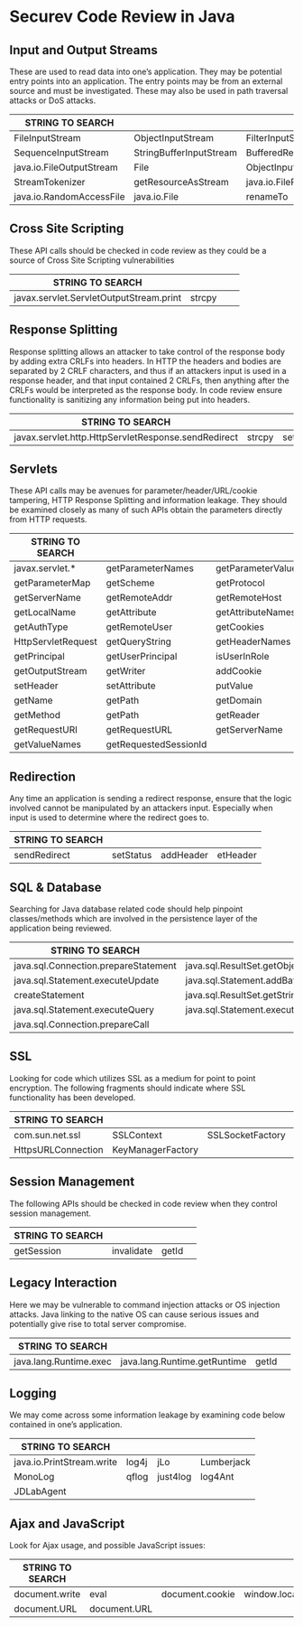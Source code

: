 # **Securev Code Review in Java**

## **Input and Output Streams**

These are used to read data into one’s application. They may be potential entry points into an application. The entry points may be from an external source and must be investigated. These may also be used in path traversal attacks or DoS attacks.

| **STRING TO SEARCH**     |                         |                    |                      |
| ------------------------ | ----------------------- | ------------------ | -------------------- |
| FileInputStream          | ObjectInputStream       | FilterInputStream  | PipedInputStream     |
| SequenceInputStream      | StringBufferInputStream | BufferedReader     | ByteArrayInputStream |
| java.io.FileOutputStream | File                    | ObjectInputStream  | PipedInputStream     |
| StreamTokenizer          | getResourceAsStream     | java.io.FileReader | java.io.FileWriter   |
| java.io.RandomAccessFile | java.io.File            | renameTo           | Mkdir                |

## **Cross Site Scripting**

These API calls should be checked in code review as they could be a source of Cross Site Scripting vulnerabilities

| **STRING TO SEARCH**                    |        |   |   |
| --------------------------------------- | ------ | - | - |
| javax.servlet.ServletOutputStream.print | strcpy |   |   |

## **Response Splitting**

Response splitting allows an attacker to take control of the response body by adding extra CRLFs into headers. In HTTP the headers and bodies are separated by 2 CRLF characters, and thus if an attackers input is used in a response header, and that input contained 2 CRLFs, then anything after the CRLFs would be interpreted as the response body. In code review ensure functionality is sanitizing any information being put into headers.

| **STRING TO SEARCH**                                |        |           |   |
| --------------------------------------------------- | ------ | --------- | - |
| javax.servlet.http.HttpServletResponse.sendRedirect | strcpy | setHeader |   |

## **Servlets**

These API calls may be avenues for parameter/header/URL/cookie tampering, HTTP Response Splitting and information leakage. They should be examined closely as many of such APIs obtain the parameters directly from HTTP requests.

| **STRING TO SEARCH** |                       |                    |                           |
| -------------------- | --------------------- | ------------------ | ------------------------- |
| javax.servlet.\*     | getParameterNames     | getParameterValues | getParameter              |
| getParameterMap      | getScheme             | getProtocol        | getContentType            |
| getServerName        | getRemoteAddr         | getRemoteHost      | getRealPath               |
| getLocalName         | getAttribute          | getAttributeNames  | getLocalAddr              |
| getAuthType          | getRemoteUser         | getCookies         | isSecure                  |
| HttpServletRequest   | getQueryString        | getHeaderNames     | getHeaders                |
| getPrincipal         | getUserPrincipal      | isUserInRole       | getInputStream            |
| getOutputStream      | getWriter             | addCookie          | addHeader                 |
| setHeader            | setAttribute          | putValue           | javax.servlet.http.Cookie |
| getName              | getPath               | getDomain          | getComment                |
| getMethod            | getPath               | getReader          | getRealPath               |
| getRequestURI        | getRequestURL         | getServerName      | getValue                  |
| getValueNames        | getRequestedSessionId |                    |                           |

## **Redirection**

Any time an application is sending a redirect response, ensure that the logic involved cannot be manipulated by an attackers input. Especially when input is used to determine where the redirect goes to.

| **STRING TO SEARCH** |           |           |          |
| -------------------- | --------- | --------- | -------- |
| sendRedirect         | setStatus | addHeader | etHeader |

## **SQL & Database**

Searching for Java database related code should help pinpoint classes/methods which are involved in the persistence layer of the application being reviewed.

| **STRING TO SEARCH**                 |                              |              |                  |
| ------------------------------------ | ---------------------------- | ------------ | ---------------- |
| java.sql.Connection.prepareStatement | java.sql.ResultSet.getObject | select       | insert           |
| java.sql.Statement.executeUpdate     | java.sql.Statement.addBatch  | execute      | executestatement |
| createStatement                      | java.sql.ResultSet.getString | executeQuery | jdbc             |
| java.sql.Statement.executeQuery      | java.sql.Statement.execute   | delete       | update           |
| java.sql.Connection.prepareCall      |                              |              |                  |

## **SSL**

Looking for code which utilizes SSL as a medium for point to point encryption. The following fragments should indicate where SSL functionality has been developed.

| **STRING TO SEARCH** |                   |                  |                     |
| -------------------- | ----------------- | ---------------- | ------------------- |
| com.sun.net.ssl      | SSLContext        | SSLSocketFactory | TrustManagerFactory |
| HttpsURLConnection   | KeyManagerFactory |                  |                     |

## **Session Management**

The following APIs should be checked in code review when they control session management.

| **STRING TO SEARCH** |            |       |   |
| -------------------- | ---------- | ----- | - |
| getSession           | invalidate | getId |   |

## **Legacy Interaction**

Here we may be vulnerable to command injection attacks or OS injection attacks. Java linking to the native OS can cause serious issues and potentially give rise to total server compromise.

| **STRING TO SEARCH**   |                              |       |   |
| ---------------------- | ---------------------------- | ----- | - |
| java.lang.Runtime.exec | java.lang.Runtime.getRuntime | getId |   |

## **Logging**

We may come across some information leakage by examining code below contained in one’s application.

| **STRING TO SEARCH**      |       |          |            |
| ------------------------- | ----- | -------- | ---------- |
| java.io.PrintStream.write | log4j | jLo      | Lumberjack |
| MonoLog                   | qflog | just4log | log4Ant    |
| JDLabAgent                |       |          |            |

## **Ajax and JavaScript**

Look for Ajax usage, and possible JavaScript issues:

| **STRING TO SEARCH** |              |                 |                 |
| -------------------- | ------------ | --------------- | --------------- |
| document.write       | eval         | document.cookie | window.location |
| document.URL         | document.URL |                 |                 |

